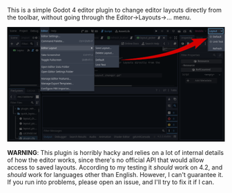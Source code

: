 This is a simple Godot 4 editor plugin to change editor layouts
directly from the toolbar, without going through the
Editor->Layouts->... menu.

![Screenshot of the plugin in action](screenshots/screenshot.png "Screenshot")

**WARNING**: This plugin is horribly hacky and relies on a lot of
internal details of how the editor works, since there's no official
API that would allow access to saved layouts. According to my testing
it _should_ work on 4.2, and _should_ work for languages other than
English. However, I can't guarantee it. If you run into problems,
please open an issue, and I'll try to fix it if I can.
